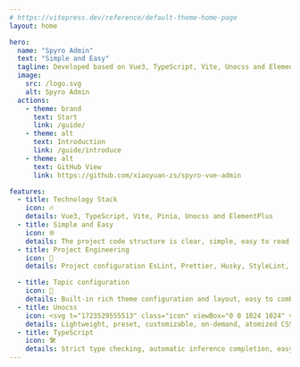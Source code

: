 ```yaml
---
# https://vitepress.dev/reference/default-theme-home-page
layout: home

hero:
  name: "Spyro Admin"
  text: "Simple and Easy"
  tagline: Developed based on Vue3, TypeScript, Vite, Unocss and ElementPlus
  image:
    src: /logo.svg
    alt: Spyro Admin
  actions:
    - theme: brand
      text: Start
      link: /guide/
    - theme: alt
      text: Introduction
      link: /guide/introduce
    - theme: alt
      text: GitHub View
      link: https://github.com/xiaoyuan-zs/spyro-vue-admin

features:
  - title: Technology Stack
    icon: 🔥
    details: Vue3, TypeScript, Vite, Pinia, Unocss and ElementPlus
  - title: Simple and Easy
    icon: 🌐
    details: The project code structure is clear, simple, easy to read, and adopts pnpm monorepo, easy to maintain
  - title: Project Engineering
    icon: 🚀
    details: Project configuration EsLint, Prettier, Husky, StyleLint, Editor, CommitLint, Lint-staged to normalize front-end engineering code

  - title: Topic configuration
    icon: 🎨
    details: Built-in rich theme configuration and layout, easy to combine with Unocss
  - title: Unocss
    icon: <svg t="1723529555513" class="icon" viewBox="0 0 1024 1024" version="1.1" xmlns="http://www.w3.org/2000/svg" p-id="4263" width="200" height="200"><path d="M544.224 751.712a208.64 208.64 0 1 1 417.28 0 208.64 208.64 0 0 1-417.28 0z" fill="#858585" p-id="4264"></path><path d="M544.224 272.32a208.64 208.64 0 0 1 417.28 0v187.744c0 11.52-9.344 20.864-20.864 20.864H565.088a20.864 20.864 0 0 1-20.864-20.864z" fill="#CCCCCC" p-id="4265"></path><path d="M479.776 751.712a208.64 208.64 0 1 1-417.28 0v-187.776c0-11.52 9.344-20.864 20.864-20.864h375.552c11.52 0 20.864 9.344 20.864 20.864z" fill="#4D4D4D" p-id="4266"></path></svg>
    details: Lightweight, preset, customizable, on-demand, atomized CSS
  - title: TypeScript
    icon: 🛠️
    details: Strict type checking, automatic inference completion, easy maintenance
---
```

